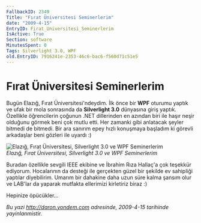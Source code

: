 ```yaml
---
FallbackID: 2349
Title: "Fırat Üniversitesi Seminerlerim"
date: "2009-4-15"
EntryID: Firat_Universitesi_Seminerlerim
IsActive: True
Section: software
MinutesSpent: 0
Tags: Silverlight 3.0, WPF
old.EntryID: 7916241e-2353-46c6-bac6-f560d71c51e5
---
```

# Fırat Üniversitesi Seminerlerim
Bugün Elazığ, Fırat Üniversitesi'ndeydim. İlk önce bir **WPF** oturumu
yaptık ve ufak bir mola sonrasında da **Silverlight 3.0** dünyasına
giriş yaptık. Özellikle öğrencilerin çoğunun .NET dillerinden en azından
biri ile haşır neşir olduğunu görmek beni çok mutlu etti. Her zamanki
gibi anlatacak şeyler bitmedi de bitmedi. Bir ara sanırım epey hızlı
konuşmaya başladım ki görevli arkadaşlar beni gözleri ile uyardı :)

![Elazığ, Fırat Üniversitesi, Silverlight 3.0 ve WPF
Seminerlerim](media/Firat_Universitesi_Seminerlerim/14042009_1.jpg)\
*Elazığ, Fırat Üniversitesi, Silverlight 3.0 ve WPF Seminerlerim*

Buradan özellikle sevgili IEEE ekibine ve İbrahim Rıza Hallaç'a çok
teşekkür ediyorum. Hocalarının da desteği ile gerçekten güzel bir
şekilde ev sahipliği yaptılar diyebilirim. Umarım bir dahakine daha uzun
süre kalma şansım olur ve LAB'lar da yaparak mutfakta ellerimizi
kirletiriz biraz :)

Hepinize öpücükler...



*Bu yazi http://daron.yondem.com adresinde, 2009-4-15 tarihinde yayinlanmistir.*
